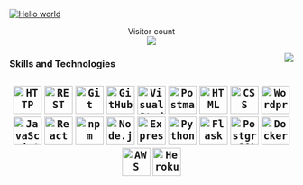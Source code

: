 <!-- ### Hi there 👋 -->

<a target="_blank" rel="noopener noreferrer" href="https://raw.githubusercontent.com/sagar-viradiya/sagar-viradiya/master/resources/banner.png"><img src="https://raw.githubusercontent.com/sagar-viradiya/sagar-viradiya/master/resources/banner.png" alt="Hello world" style="max-width: 100%;"></a>

<p align="center" dir="auto">
  Visitor count<br>
<img src="https://camo.githubusercontent.com/86856d208d6a417e0a6d2783420b0a291ebb94a7c081c2028ba0c56df4bdb759/68747470733a2f2f6b6f6d617265762e636f6d2f67687076632f3f757365726e616d653d616e746f6e6b6f6d61726576267374796c653d666f722d7468652d6261646765" data-canonical-src="https://komarev.com/ghpvc/?username=dedition&amp;style=for-the-badge" style="max-width: 100%;">
</p>

<!-- Running emoji -->
<img align='right' src="https://camo.githubusercontent.com/a5c7c7397871b9348b88302ac5cd56ddbf8774b3/68747470733a2f2f63646e2e6a7364656c6976722e6e65742f67682f73792d7265636f7264732f73746174696366696c65406d61737465722f696d616765732f3230323030372f6875616a692e676966">

<!--
**Dedition/Dedition** is a ✨ _special_ ✨ repository because its `README.md` (this file) appears on your GitHub profile.

Here are some ideas to get you started:

- 🔭 I’m currently working on ...
- 🌱 I’m currently learning ...
- 👯 I’m looking to collaborate on ...
- 🤔 I’m looking for help with ...
- 💬 Ask me about ...
- 📫 How to reach me: ...
- 😄 Pronouns: ...
- ⚡ Fun fact: ...
-->

<h3> Skills and Technologies <h2>
<div align="center">
 <code><img height="50" src="https://user-images.githubusercontent.com/25181517/183869554-ae3ce73a-b756-4cea-bb96-eadc96506102.png" alt="HTTP" title="HTTP" /></code>
 <code><img height="50" src="https://user-images.githubusercontent.com/25181517/117208135-11134380-adf5-11eb-8878-040fd0f015b2.png" alt="REST" title="REST" /></code>
 <code><img height="50" src="https://user-images.githubusercontent.com/25181517/117364277-fc4eb280-aebd-11eb-8769-a3583c6a2037.png" alt="Git" title="Git" /></code>
 <code><img height="50" src="https://user-images.githubusercontent.com/25181517/117364276-fc4eb280-aebd-11eb-92ba-8a6ef74b7313.png" alt="GitHub" title="GitHub" /></code>
 <code><img height="50" src="https://user-images.githubusercontent.com/25181517/182618272-390ab138-7b29-44a0-85a2-62633957d815.png" alt="VisualStudio" title="VisualStudio" /></code>
 <code><img height="50" src="https://user-images.githubusercontent.com/25181517/182618508-1b12183b-5398-48d2-92e7-ff0969a22624.png" alt="Postman" title="Postman" /></code>
 <code><img height="50" src="https://user-images.githubusercontent.com/25181517/117447535-f00a3a00-af3d-11eb-89bf-45aaf56dbaf1.png" alt="HTML" title="HTML" /></code>
 <code><img height="50" src="https://user-images.githubusercontent.com/25181517/183898674-75a4a1b1-f960-4ea9-abcb-637170a00a75.png" alt="CSS" title="CSS" /></code>
 <code><img height="50" src="https://user-images.githubusercontent.com/25181517/183345419-fe3e8e5a-9bbb-4c34-9121-463721cd9bfe.jpg" alt="Wordpress" title="Wordpress" /></code>
 <code><img height="50" src="https://user-images.githubusercontent.com/25181517/117447155-6a868a00-af3d-11eb-9cfe-245df15c9f3f.png" alt="JavaScript" title="JavaScript" /></code>
 <code><img height="50" src="https://user-images.githubusercontent.com/25181517/183897015-94a058a6-b86e-4e42-a37f-bf92061753e5.png" alt="React" title="React" /></code>
 <code><img height="50" src="https://user-images.githubusercontent.com/25181517/121401671-49102800-c959-11eb-9f6f-74d49a5e1774.png" alt="npm" title="npm" /></code>
 <code><img height="50" src="https://user-images.githubusercontent.com/25181517/183568594-85e280a7-0d7e-4d1a-9028-c8c2209e073c.png" alt="Node.js" title="Node.js" /></code>
 <code><img height="50" src="https://user-images.githubusercontent.com/25181517/183859966-a3462d8d-1bc7-4880-b353-e2cbed900ed6.png" alt="Express" title="Express" /></code>
 <code><img height="50" src="https://user-images.githubusercontent.com/25181517/183423507-c056a6f9-1ba8-4312-a350-19bcbc5a8697.png" alt="Python" title="Python" /></code>
 <code><img height="50" src="https://user-images.githubusercontent.com/25181517/183423775-2276e25d-d43d-4e58-890b-edbc88e915f7.png" alt="Flask" title="Flask" /></code>
 <code><img height="50" src="https://user-images.githubusercontent.com/25181517/117208740-bfb78400-adf5-11eb-97bb-09072b6bedfc.png" alt="PostgreSQL" title="PostgreSQL" /></code>
 <code><img height="50" src="https://user-images.githubusercontent.com/25181517/117207330-263ba280-adf4-11eb-9b97-0ac5b40bc3be.png" alt="Docker" title="Docker" /></code>
 <code><img height="50" src="https://user-images.githubusercontent.com/25181517/183896132-54262f2e-6d98-41e3-8888-e40ab5a17326.png" alt="AWS" title="AWS" /></code>
 <code><img height="50" src="https://camo.githubusercontent.com/e283cab049c866f174e0892a3a622fea361338a0e898dcb1d5bd366c61ff80b8/68747470733a2f2f63646e2e6a7364656c6976722e6e65742f67682f64657669636f6e732f64657669636f6e2f69636f6e732f6865726f6b752f6865726f6b752d706c61696e2d776f72646d61726b2e737667" alt="Heroku" title="Heroku" /></code>

</div>
